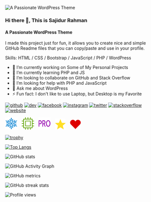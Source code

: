 ![A Passionate WordPress Theme](https://scontent.fdac23-1.fna.fbcdn.net/v/t39.30808-6/245439289_555200785594180_6666500911604550597_n.jpg?_nc_cat=110&ccb=1-5&_nc_sid=8bfeb9&_nc_eui2=AeGJPP8BXhpt01i8j-SqNpigsaAe3HzhIvGxoB7cfOEi8U8QFND1wZz_WzaGyrCVYjcQvASFBJRLPe1FuUF--FiY&_nc_ohc=Tf1TwiTNCYcAX-6Httj&_nc_ht=scontent.fdac23-1.fna&oh=8542d5c1a1c7d1fc75b90d574daf35b2&oe=617D1177)

### Hi there 👋, This is Sajidur Rahman
#### A Passionate WordPress Theme

I made this project just for fun, it allows you to create nice and simple GitHub Readme files that you can copy/paste and use in your profile.

Skills: HTML / CSS / Bootstrap / JavaScript / PHP / WordPress 

- 🔭 I’m currently working on Some of My Personal Projects 
- 🌱 I’m currently learning PHP and JS 
- 👯 I’m looking to collaborate on GitHub and Stack Overflow 
- 🤔 I’m looking for help with PHP and JavaScript 
- 💬 Ask me about WordPress 
- ⚡ Fun fact: I don't like to use Laptop, but Desktop is my Favorite 


[<img src='https://cdn.jsdelivr.net/npm/simple-icons@3.0.1/icons/github.svg' alt='github' height='40'>](https://github.com/https://github.com/Sajidurs)  [<img src='https://cdn.jsdelivr.net/npm/simple-icons@3.0.1/icons/dev-dot-to.svg' alt='dev' height='40'>](https://dev.to/https://dev.to/sajidurs)  [<img src='https://cdn.jsdelivr.net/npm/simple-icons@3.0.1/icons/facebook.svg' alt='facebook' height='40'>](https://www.facebook.com/https://www.facebook.com/sajidurs/)  [<img src='https://cdn.jsdelivr.net/npm/simple-icons@3.0.1/icons/instagram.svg' alt='instagram' height='40'>](https://www.instagram.com/https://www.instagram.com/dev_sajidurs//)  [<img src='https://cdn.jsdelivr.net/npm/simple-icons@3.0.1/icons/twitter.svg' alt='twitter' height='40'>](https://twitter.com/https://twitter.com/shajidur_bappi)  [<img src='https://cdn.jsdelivr.net/npm/simple-icons@3.0.1/icons/stackoverflow.svg' alt='stackoverflow' height='40'>](https://stackoverflow.com/users/https://stackoverflow.com/story/sajidurs)  [<img src='https://cdn.jsdelivr.net/npm/simple-icons@3.0.1/icons/icloud.svg' alt='website' height='40'>](https://sajidurs.com)  

<a href='https://archiveprogram.github.com/'><img src='https://raw.githubusercontent.com/acervenky/animated-github-badges/master/assets/acbadge.gif' width='40' height='40'></a> <a href='https://docs.github.com/en/developers'><img src='https://raw.githubusercontent.com/acervenky/animated-github-badges/master/assets/devbadge.gif' width='40' height='40'></a> <a href='https://github.com/pricing'><img src='https://raw.githubusercontent.com/acervenky/animated-github-badges/master/assets/pro.gif' width='40' height='40'></a> <a href='https://stars.github.com/'><img src='https://raw.githubusercontent.com/acervenky/animated-github-badges/master/assets/starbadge.gif' width='35' height='35'></a> <a href='https://docs.github.com/en/github/supporting-the-open-source-community-with-github-sponsors'><img src='https://raw.githubusercontent.com/acervenky/animated-github-badges/master/assets/sponsorbadge.gif' width='35' height='35'></a> 

[![trophy](https://github-profile-trophy.vercel.app/?username=https://github.com/Sajidurs)](https://github.com/ryo-ma/github-profile-trophy)

[![Top Langs](https://github-readme-stats.vercel.app/api/top-langs/?username=https://github.com/Sajidurs)](https://github.com/anuraghazra/github-readme-stats)

![GitHub stats](https://github-readme-stats.vercel.app/api?username=https://github.com/Sajidurs&show_icons=true)  

![GitHub Activity Graph](https://activity-graph.herokuapp.com/graph?username=https://github.com/Sajidurs)  

![GitHub metrics](https://metrics.lecoq.io/https://github.com/Sajidurs)  

![GitHub streak stats](https://github-readme-streak-stats.herokuapp.com/?user=https://github.com/Sajidurs)  

![Profile views](https://gpvc.arturio.dev/https://github.com/Sajidurs)  
